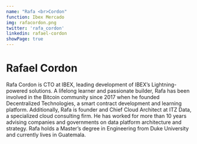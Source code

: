 ```yaml
---
name: "Rafa <br>Cordon"
function: Ibex Mercado
img: rafacordon.png
twitter: 'rafa_cordon'
linkedin: rafael-cordon
showPage: true
---
```


# Rafael Cordon
 
Rafa Cordon is CTO at IBEX, leading development of IBEX’s Lightning-powered solutions. A lifelong learner and passionate builder, Rafa has been involved in the Bitcoin community since 2017 when he founded Decentralized Technologies, a smart contract development and learning platform. Additionally, Rafa is founder and Chief Cloud Architect at ITZ Data, a specialized cloud consulting firm. He has worked for more than 10 years advising companies and governments on data platform architecture and strategy. Rafa holds a Master’s degree in Engineering from Duke University and currently lives in Guatemala.
<br><br>





